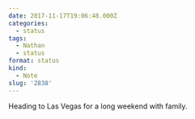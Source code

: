 ```yaml
---
date: 2017-11-17T19:06:48.000Z
categories:
  - status
tags:
  - Nathan
  - status
format: status
kind:
  - Note
slug: '2838'
---
```

Heading to Las Vegas for a long weekend with family.
